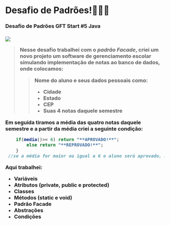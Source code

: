 <h1>Desafio de Padrões!👨🏻‍💻</h1>
<h3>Desafio de Padrões GFT Start #5 Java<h3>
	
<img src="https://user-images.githubusercontent.com/101984947/168329670-2157dcb1-d4d9-49b8-ade6-f8d1f252f05a.png">


> Nesse desafio trabalhei com o *padrão Facade*, criei um novo projeto um software de gerenciamento escolar simulando implementação de notas ao banco de dados, onde colocamos:
>> Nome do aluno e seus dados pessoais como:
>> + Cidade
>> + Estado
>> + CEP
>> + Suas 4 notas daquele semestre
	
Em seguida tiramos a média das quatro notas daquele semestre e a partir da média criei a seguinte condição: 

~~~~Java
    if(media()>= 6) return "**APROVADO!**";
		else return "**REPROVADO!**";
	}
 //se a média for maior ou igual a 6 o aluno será aprovado, se for menor a esse valor o aluno foi reprovado!
 ~~~~

	
Aqui trabalhei:
+ Variáveis 
+ Atributos (private, public e protected)
+ Classes
+ Métodos (static e void)
+ Padrão Facade
+ Abstrações
+ Condições
